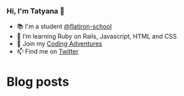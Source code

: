 ### Hi, I'm Tatyana 👋

<!--
**tcelovsky/tcelovsky** is a ✨ _special_ ✨ repository because its `README.md` (this file) appears on your GitHub profile.
-->

- :books: I'm a student [@flatiron-school](https://flatironschool.com/)
- 🌱 I’m learning Ruby on Rails, Javascript, HTML and CSS
- :pencil: Join my [Coding Adventures](http://coding-adventures.com/)
- 📫 Find me on [Twitter](https://twitter.com/TatyanaCelovsky)

# Blog posts
<!-- BLOG-POST-LIST:START -->
<!-- BLOG-POST-LIST:END -->
